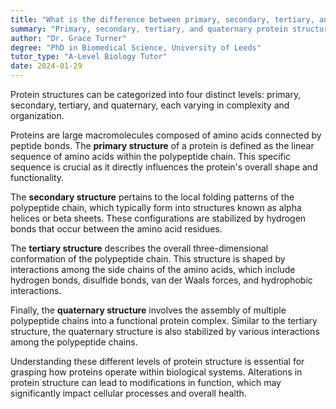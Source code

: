 ```yaml
---
title: "What is the difference between primary, secondary, tertiary, and quaternary protein structure?"
summary: "Primary, secondary, tertiary, and quaternary protein structures differ in their level of complexity and organization."
author: "Dr. Grace Turner"
degree: "PhD in Biomedical Science, University of Leeds"
tutor_type: "A-Level Biology Tutor"
date: 2024-01-29
---
```


Protein structures can be categorized into four distinct levels: primary, secondary, tertiary, and quaternary, each varying in complexity and organization.

Proteins are large macromolecules composed of amino acids connected by peptide bonds. The **primary structure** of a protein is defined as the linear sequence of amino acids within the polypeptide chain. This specific sequence is crucial as it directly influences the protein's overall shape and functionality.

The **secondary structure** pertains to the local folding patterns of the polypeptide chain, which typically form into structures known as alpha helices or beta sheets. These configurations are stabilized by hydrogen bonds that occur between the amino acid residues.

The **tertiary structure** describes the overall three-dimensional conformation of the polypeptide chain. This structure is shaped by interactions among the side chains of the amino acids, which include hydrogen bonds, disulfide bonds, van der Waals forces, and hydrophobic interactions.

Finally, the **quaternary structure** involves the assembly of multiple polypeptide chains into a functional protein complex. Similar to the tertiary structure, the quaternary structure is also stabilized by various interactions among the polypeptide chains.

Understanding these different levels of protein structure is essential for grasping how proteins operate within biological systems. Alterations in protein structure can lead to modifications in function, which may significantly impact cellular processes and overall health.
    